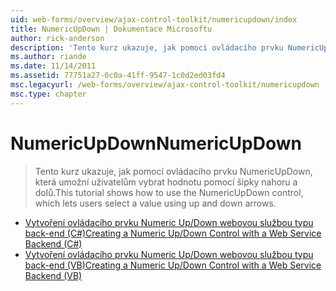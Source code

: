 ```yaml
---
uid: web-forms/overview/ajax-control-toolkit/numericupdown/index
title: NumericUpDown | Dokumentace Microsoftu
author: rick-anderson
description: 'Tento kurz ukazuje, jak pomocí ovládacího prvku NumericUpDown, která umožní uživatelům vybrat hodnotu pomocí šipky nahoru a dolů.'
ms.author: riande
ms.date: 11/14/2011
ms.assetid: 77751a27-0c0a-41ff-9547-1c0d2ed03fd4
msc.legacyurl: /web-forms/overview/ajax-control-toolkit/numericupdown
msc.type: chapter
---
```

<a name="numericupdown"></a><span data-ttu-id="496dd-103">NumericUpDown</span><span class="sxs-lookup"><span data-stu-id="496dd-103">NumericUpDown</span></span>
====================
> <span data-ttu-id="496dd-104">Tento kurz ukazuje, jak pomocí ovládacího prvku NumericUpDown, která umožní uživatelům vybrat hodnotu pomocí šipky nahoru a dolů.</span><span class="sxs-lookup"><span data-stu-id="496dd-104">This tutorial shows how to use the NumericUpDown control, which lets users select a value using up and down arrows.</span></span>


- [<span data-ttu-id="496dd-105">Vytvoření ovládacího prvku Numeric Up/Down webovou službou typu back-end (C#)</span><span class="sxs-lookup"><span data-stu-id="496dd-105">Creating a Numeric Up/Down Control with a Web Service Backend (C#)</span></span>](creating-a-numeric-up-down-control-with-a-web-service-backend-cs.md)
- [<span data-ttu-id="496dd-106">Vytvoření ovládacího prvku Numeric Up/Down webovou službou typu back-end (VB)</span><span class="sxs-lookup"><span data-stu-id="496dd-106">Creating a Numeric Up/Down Control with a Web Service Backend (VB)</span></span>](creating-a-numeric-up-down-control-with-a-web-service-backend-vb.md)
